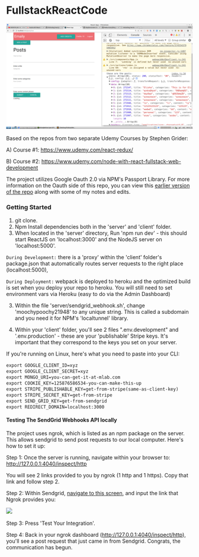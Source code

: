 # FullstackReactCode

<img src="img/adds-and-fetches-posts-with-redux-thunk.png">

Based on the repos from two separate Udemy Courses by Stephen Grider:

A) Course #1: https://www.udemy.com/react-redux/

B) Course #2: https://www.udemy.com/node-with-react-fullstack-web-development

The project utilizes Google Oauth 2.0 via NPM's Passport Library. For more information on the Oauth side of this repo, you can view this <a href="https://github.com/ElishaKay/nodejs-passport-google-oauth2">earlier version of the repo</a> along with some of my notes and edits.

<h3>Getting Started</h3>

1. git clone.
2. Npm Install dependencies both in the 'server' and 'client' folder.
3. When located in the 'server' directory, Run 'npm run dev' - this should start ReactJS on 'localhost:3000' and the NodeJS server on 'localhost:5000'. 

```During Development:``` there is a 'proxy' within the 'client' folder's package.json that automatically routes server requests to the right place (localhost:5000), 

```During Deployment:``` webpack is deployed to heroku and the optimized build is set when you deploy your repo to heroku. You will still need to set environment vars via Heroku (easy to do via the Admin Dashboard)

3. Within the file 'server/sendgrid_webhook.sh', change 'moochypoochy21948' to any unique string. This is called a subdomain and you need it for NPM's 'localtunnel' library.

4. Within your 'client' folder, you'll see 2 files ".env.development" and '.env.production' - these are your 'publishable' Stripe keys. It's important that they correspond to the keys you set on your server.

If you're running on Linux, here's what you need to paste into your CLI:

```
export GOOGLE_CLIENT_ID=xyz
export GOOGLE_CLIENT_SECRET=xyz
export MONGO_URI=you-can-get-it-at-mlab.com
export COOKIE_KEY=125876586534-you-can-make-this-up
export STRIPE_PUBLISHABLE_KEY=get-from-stripe(same-as-client-key)
export STRIPE_SECRET_KEY=get-from-stripe
export SEND_GRID_KEY=get-from-sendgrid
export REDIRECT_DOMAIN=localhost:3000
```

<h4>Testing The SendGrid Webhooks API locally</h4>

The project uses ngrok, which is listed as an npm package on the server. This allows sendgrid to send post requests to our local computer. Here's how to set it up:

Step 1: Once the server is running, navigate within your browser to: http://127.0.0.1:4040/inspect/http

You will see 2 links provided to you by ngrok (1 http and 1 https). Copy that link and follow step 2.

Step 2: Within Sendgrid, <a href="https://app.sendgrid.com/settings/mail_settings">navigate to this screen</a>, and input the link that Ngrok provides you:

<img src="img/ngrok.jpeg">

Step 3: Press 'Test Your Integration'.

Step 4: Back in your ngrok dashboard (http://127.0.0.1:4040/inspect/http), you'll see a post request that just came in from Sendgrid. Congrats, the communication has begun.